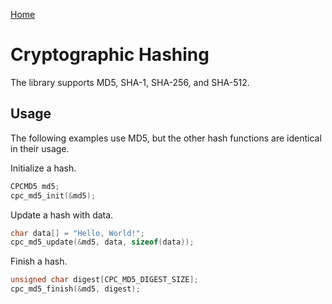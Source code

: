 [Home](https://milesbarr.github.io/cross-platform-c/)

# Cryptographic Hashing

The library supports MD5, SHA-1, SHA-256, and SHA-512.

## Usage

The following examples use MD5, but the other hash functions are identical in their usage.

Initialize a hash.

```c
CPCMD5 md5;
cpc_md5_init(&md5);
```

Update a hash with data.

```c
char data[] = "Hello, World!";
cpc_md5_update(&md5, data, sizeof(data));
```

Finish a hash.

```c
unsigned char digest[CPC_MD5_DIGEST_SIZE];
cpc_md5_finish(&md5, digest);
```
